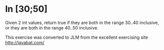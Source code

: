 # In [30;50] #
Given 2 int values, return true if they are both in the range 30..40
inclusive, or they are both in the range 40..50 inclusive.

This exercise was converted to JLM from the excellent exercising site http://javabat.com/

